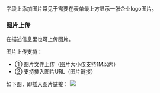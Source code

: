 字段上添加图片常见于需要在表单最上方显示一张企业logo图片。

### 图片上传
在描述信息里也可上传图片。

图片上传支持：
* ① 图片文件上传（图片大小仅支持1M以内）
* ② 支持插入图片URL（图片链接）

如下图，即插入图片链接：
![](http://docfiles.baibaoyun.com/lhSwVYELgtD-DQtiQice92Nr58Jf)

